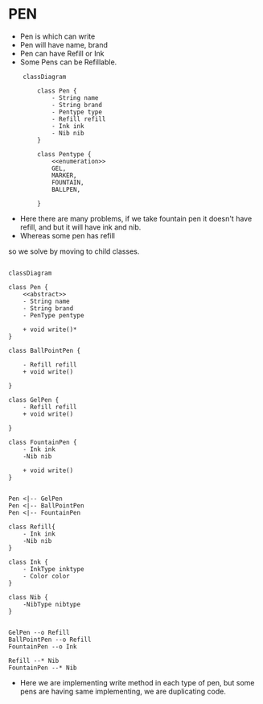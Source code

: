 # PEN

- Pen is which can write
- Pen will have name, brand
- Pen can have Refill or Ink
- Some Pens can be Refillable.

```mermaid
    classDiagram

        class Pen {
            - String name
            - String brand
            - Pentype type
            - Refill refill
            - Ink ink
            - Nib nib
        }

        class Pentype {
            <<enumeration>>
            GEL,
            MARKER,
            FOUNTAIN,
            BALLPEN,

        }

```

- Here there are many problems, if we take fountain pen it doesn't have refill, and but it will have ink and nib.
- Whereas some pen has refill

so we solve by moving to child classes.

```mermaid

classDiagram

class Pen {
    <<abstract>>
    - String name
    - String brand
    - PenType pentype

    + void write()*
}

class BallPointPen {

    - Refill refill
    + void write()

}

class GelPen {
    - Refill refill
    + void write()

}

class FountainPen {
    - Ink ink
    -Nib nib

    + void write()
}


Pen <|-- GelPen
Pen <|-- BallPointPen
Pen <|-- FountainPen

class Refill{
    - Ink ink
    -Nib nib
}

class Ink {
    - InkType inktype
    - Color color
}

class Nib {
    -NibType nibtype
}


GelPen --o Refill
BallPointPen --o Refill
FountainPen --o Ink

Refill --* Nib
FountainPen --* Nib

```

- Here we are implementing write method in each type of pen, but some pens are having same implementing, we are duplicating code.
